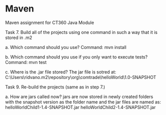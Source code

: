 # Maven
Maven assignment for CT360 Java Module

Task 7.
Build all of the projects using one command in such a way that it is stored in .m2

a. Which command should you use?
   Command:    mvn install

b. Which command should you use if you only want to execute tests?
   Command:    mvn test
   
c. Where is the .jar file stored?
   The jar file is sotred at: C:\Users\ridvano\.m2\repository\org\comtrade\helloWorld\1.0-SNAPSHOT

Task 9.
Re-build the projects (same as in step 7.)

a. How are jars called now?
   jars are now stored in newly created folders with the snapshot version as the folder name and the jar files are named as:
   helloWorldChild1-1.4-SNAPSHOT.jar
   helloWorldChild2-1.4-SNAPSHOT.jar
